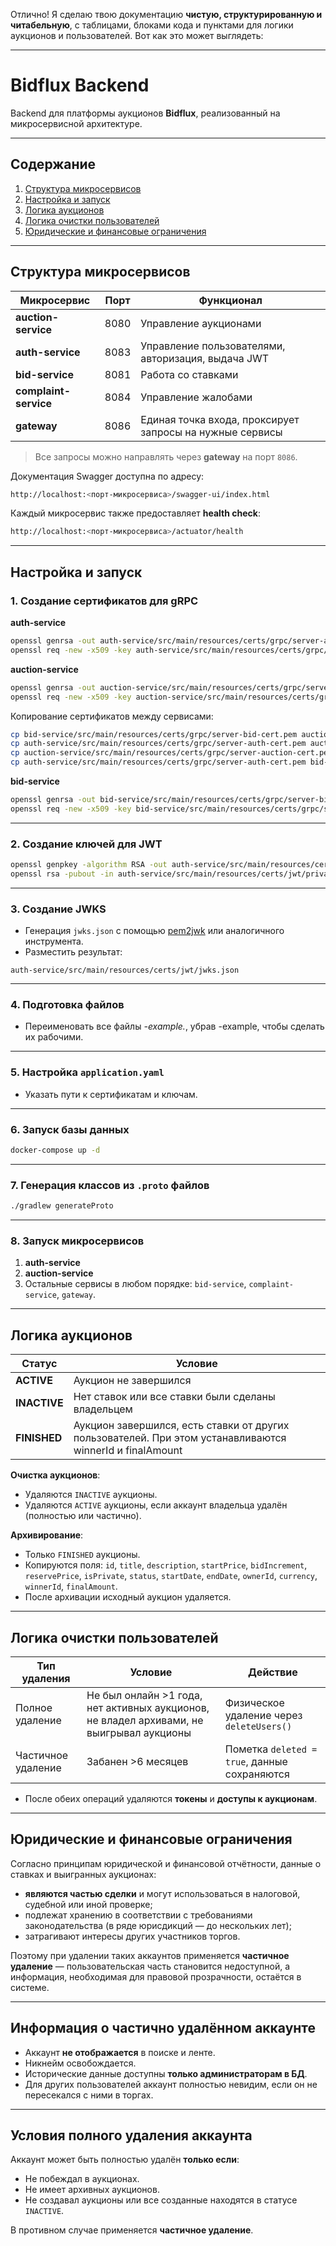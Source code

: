 Отлично! Я сделаю твою документацию **чистую, структурированную и читабельную**, с таблицами, блоками кода и пунктами для логики аукционов и пользователей. Вот как это может выглядеть:

---

# Bidflux Backend

Backend для платформы аукционов **Bidflux**, реализованный на микросервисной архитектуре.

---

## Содержание

1. [Структура микросервисов](#структура-микросервисов)
2. [Настройка и запуск](#настройка-и-запуск)
3. [Логика аукционов](#логика-аукционов)
4. [Логика очистки пользователей](#логика-очистки-пользователей)
5. [Юридические и финансовые ограничения](#юридические-и-финансовые-ограничения)

---

## Структура микросервисов

| Микросервис           | Порт | Функционал                                               |
| --------------------- | ---- | -------------------------------------------------------- |
| **auction-service**   | 8080 | Управление аукционами                                    |
| **auth-service**      | 8083 | Управление пользователями, авторизация, выдача JWT       |
| **bid-service**       | 8081 | Работа со ставками                                       |
| **complaint-service** | 8084 | Управление жалобами                                      |
| **gateway**           | 8086 | Единая точка входа, проксирует запросы на нужные сервисы |

> Все запросы можно направлять через **gateway** на порт `8086`.

Документация Swagger доступна по адресу:

```bash
http://localhost:<порт-микросервиса>/swagger-ui/index.html
```

Каждый микросервис также предоставляет **health check**:

```bash
http://localhost:<порт-микросервиса>/actuator/health
```

---

## Настройка и запуск

### 1. Создание сертификатов для gRPC

**auth-service**

```bash
openssl genrsa -out auth-service/src/main/resources/certs/grpc/server-auth-key.pem 2048
openssl req -new -x509 -key auth-service/src/main/resources/certs/grpc/server-auth-key.pem -out auth-service/src/main/resources/certs/grpc/server-auth-cert.pem -days 365
```

**auction-service**

```bash
openssl genrsa -out auction-service/src/main/resources/certs/grpc/server-auction-key.pem 2048
openssl req -new -x509 -key auction-service/src/main/resources/certs/grpc/server-auction-key.pem -out auction-service/src/main/resources/certs/grpc/server-auction-cert.pem -days 365
```

Копирование сертификатов между сервисами:

```bash
cp bid-service/src/main/resources/certs/grpc/server-bid-cert.pem auction-service/src/main/resources/certs/grpc/
cp auth-service/src/main/resources/certs/grpc/server-auth-cert.pem auction-service/src/main/resources/certs/grpc/
cp auction-service/src/main/resources/certs/grpc/server-auction-cert.pem bid-service/src/main/resources/certs/grpc/
cp auth-service/src/main/resources/certs/grpc/server-auth-cert.pem bid-service/src/main/resources/certs/grpc/
```

**bid-service**

```bash
openssl genrsa -out bid-service/src/main/resources/certs/grpc/server-bid-key.pem 2048
openssl req -new -x509 -key bid-service/src/main/resources/certs/grpc/server-bid-key.pem -out bid-service/src/main/resources/certs/grpc/server-bid-cert.pem -days 365
```

---

### 2. Создание ключей для JWT

```bash
openssl genpkey -algorithm RSA -out auth-service/src/main/resources/certs/jwt/private_jwt_key.pem -pkeyopt rsa_keygen_bits:2048
openssl rsa -pubout -in auth-service/src/main/resources/certs/jwt/private_jwt_key.pem -out auth-service/src/main/resources/certs/jwt/public_jwt_key.pem
```

---

### 3. Создание JWKS

* Генерация `jwks.json` с помощью [pem2jwk](https://pem2jwk.vercel.app) или аналогичного инструмента.
* Разместить результат:

```
auth-service/src/main/resources/certs/jwt/jwks.json
```

---

### 4. Подготовка файлов

* Переименовать все файлы *-example.*, убрав -example, чтобы сделать их рабочими.

---

### 5. Настройка `application.yaml`

* Указать пути к сертификатам и ключам.

---

### 6. Запуск базы данных

```bash
docker-compose up -d
```

---

### 7. Генерация классов из `.proto` файлов

```bash
./gradlew generateProto
```

---

### 8. Запуск микросервисов

1. **auth-service**
2. **auction-service**
3. Остальные сервисы в любом порядке: `bid-service`, `complaint-service`, `gateway`.

---

## Логика аукционов

| Статус       | Условие                                                 |
|--------------|---------------------------------------------------------|
| **ACTIVE**   | Аукцион не завершился                                   |
| **INACTIVE** | Нет ставок или все ставки были сделаны владельцем       |
| **FINISHED** | Аукцион завершился, есть ставки от других пользователей. При этом устанавливаются winnerId и finalAmount |   

**Очистка аукционов**:

* Удаляются `INACTIVE` аукционы.
* Удаляются `ACTIVE` аукционы, если аккаунт владельца удалён (полностью или частично).

**Архивирование**:

* Только `FINISHED` аукционы.
* Копируются поля:
  `id`, `title`, `description`, `startPrice`, `bidIncrement`, `reservePrice`, `isPrivate`, `status`, `startDate`, `endDate`, `ownerId`, `currency`, `winnerId`, `finalAmount`.
* После архивации исходный аукцион удаляется.

---

## Логика очистки пользователей

| Тип удаления       | Условие                                                                                  | Действие                                     |
| ------------------ | ---------------------------------------------------------------------------------------- | -------------------------------------------- |
| Полное удаление    | Не был онлайн >1 года, нет активных аукционов, не владел архивами, не выигрывал аукционы | Физическое удаление через `deleteUsers()`    |
| Частичное удаление | Забанен >6 месяцев                                                                       | Пометка `deleted = true`, данные сохраняются |

* После обеих операций удаляются **токены** и **доступы к аукционам**.

---

## Юридические и финансовые ограничения

Согласно принципам юридической и финансовой отчётности, данные о ставках и выигранных аукционах:

* **являются частью сделки** и могут использоваться в налоговой, судебной или иной проверке;
* подлежат хранению в соответствии с требованиями законодательства (в ряде юрисдикций — до нескольких лет);
* затрагивают интересы других участников торгов.

Поэтому при удалении таких аккаунтов применяется **частичное удаление** — пользовательская часть становится недоступной, а информация, необходимая для правовой прозрачности, остаётся в системе.

---

## Информация о частично удалённом аккаунте

* Аккаунт **не отображается** в поиске и ленте.
* Никнейм освобождается.
* Исторические данные доступны **только администраторам в БД**.
* Для других пользователей аккаунт полностью невидим, если он не пересекался с ними в торгах.

---

## Условия полного удаления аккаунта

Аккаунт может быть полностью удалён **только если**:

* Не побеждал в аукционах.
* Не имеет архивных аукционов.
* Не создавал аукционы или все созданные находятся в статусе `INACTIVE`.

В противном случае применяется **частичное удаление**.

